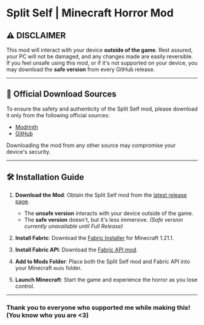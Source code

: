 # Split Self | Minecraft Horror Mod

## ⚠️ DISCLAIMER

This mod will interact with your device **outside of the game**. Rest assured, your PC will not be damaged, and any changes made are easily reversible. If you feel unsafe using this mod, or if it's not supported on your device, you may download the **safe version** from every GitHub release.

---

## 🔗 Official Download Sources

To ensure the safety and authenticity of the Split Self mod, please download it only from the following official sources:

- [Modrinth](https://modrinth.com/mod/split-self)
- [GitHub](https://github.com/Pryzmm/Split-Self)

Downloading the mod from any other source may compromise your device's security.

---

## 🛠️ Installation Guide

1. **Download the Mod**: Obtain the Split Self mod from the [latest release page](https://github.com/Pryzmm/Split-Self/releases).
   - The **unsafe version** interacts with your device outside of the game.
   - The **safe version** doesn't, but it's less immersive. *(Safe version currently unavailable until Full Release)*

2. **Install Fabric**: Download the [Fabric Installer](https://fabricmc.net/use/installer/) for Minecraft 1.21.1.

3. **Install Fabric API**: Download the [Fabric API mod](https://modrinth.com/mod/fabric-api).

4. **Add to Mods Folder**: Place both the Split Self mod and Fabric API into your Minecraft `mods` folder.

5. **Launch Minecraft**: Start the game and experience the horror as you lose control.

---

### Thank you to everyone who supported me while making this! (You know who you are <3)
